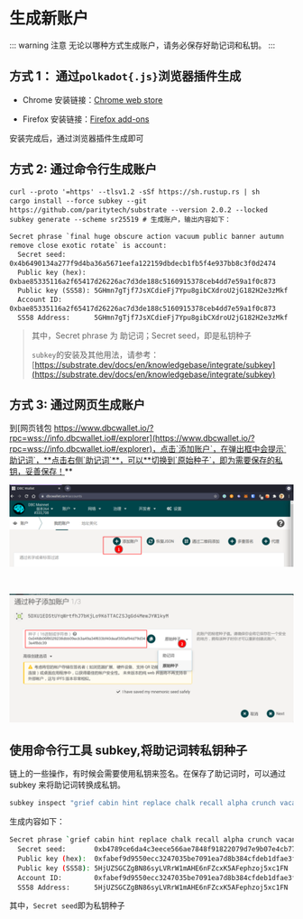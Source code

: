 # 生成新账户

::: warning 注意
无论以哪种方式生成账户，请务必保存好助记词和私钥。
:::

## 方式 1： 通过`polkadot{.js}`浏览器插件生成

- Chrome 安装链接：[Chrome web store](https://chrome.google.com/webstore/detail/polkadot{js}-extension/mopnmbcafieddcagagdcbnhejhlodfdd)

- Firefox 安装链接：[Firefox add-ons](https://addons.mozilla.org/en-US/firefox/addon/polkadot-js-extension/)

安装完成后，通过浏览器插件生成即可

## 方式 2: 通过命令行生成账户

```shell
curl --proto '=https' --tlsv1.2 -sSf https://sh.rustup.rs | sh
cargo install --force subkey --git https://github.com/paritytech/substrate --version 2.0.2 --locked
subkey generate --scheme sr25519 # 生成账户，输出内容如下：
```

```
Secret phrase `final huge obscure action vacuum public banner autumn remove close exotic rotate` is account:
  Secret seed:       0x4b6490134a277f9d4ba36a5671eefa122159dbdecb1fb5f4e937bb8c3f0d2474
  Public key (hex):  0xbae85335116a2f65417d26226ac7d3de188c5160915378ceb4dd7e59a1f0c873
  Public key (SS58): 5GHmn7gTjf7JsXCdieFj7Ypu8gibCXdroU2jG182H2e3zMkf
  Account ID:        0xbae85335116a2f65417d26226ac7d3de188c5160915378ceb4dd7e59a1f0c873
  SS58 Address:      5GHmn7gTjf7JsXCdieFj7Ypu8gibCXdroU2jG182H2e3zMkf
```

> 其中，Secret phrase 为 助记词；Secret seed，即是私钥种子
>
> `subkey`的安装及其他用法，请参考：[https://substrate.dev/docs/en/knowledgebase/integrate/subkey](https://substrate.dev/docs/en/knowledgebase/integrate/subkey)

## 方式 3: 通过网页生成账户

到[网页钱包 https://www.dbcwallet.io/?rpc=wss://info.dbcwallet.io#/explorer](https://www.dbcwallet.io/?rpc=wss://info.dbcwallet.io#/explorer)，点击`添加账户`，在弹出框中会提示`助记词`，**点击右侧`助记词`**，可以**切换到`原始种子`，即为需要保存的私钥，妥善保存！**

![](./assets/generate_new_account.assets/2021-09-13_09-58.png)

<br>

![](./assets/generate_new_account.assets/2021-09-13_09-59.png)

## 使用命令行工具 subkey,将助记词转私钥种子

链上的一些操作，有时候会需要使用私钥来签名。在保存了助记词时，可以通过 subkey 来将助记词转换成私钥。

```bash
subkey inspect "grief cabin hint replace chalk recall alpha crunch vacant range success rent"
```

生成内容如下：

```bash
Secret phrase `grief cabin hint replace chalk recall alpha crunch vacant range success rent` is account:
  Secret seed:       0xb4789ce6da4c3eece566ae7848f91822079d7e9b07e4cb77f00beafcb28fb611
  Public key (hex):  0xfabef9d9550ecc3247035be7091ea7d8b384cfdeb1dfae3ff80ba9515cca2570
  Public key (SS58): 5HjUZSGCZgBN86syLVRrW1mAHE6nFZcxK5AFephzoj5xc1FN
  Account ID:        0xfabef9d9550ecc3247035be7091ea7d8b384cfdeb1dfae3ff80ba9515cca2570
  SS58 Address:      5HjUZSGCZgBN86syLVRrW1mAHE6nFZcxK5AFephzoj5xc1FN
```

其中，`Secret seed`即为私钥种子
